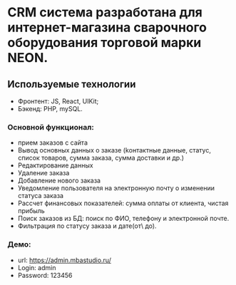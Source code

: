 # CRM система разработана для интернет-магазина сварочного оборудования торговой марки NEON.

## Используемые технологии

+ Фронтент: JS, React, UIKit;
+ Бэкенд: PHP, mySQL.

### Основной функционал:
* прием заказов с сайта
* Вывод основных данных о заказе (kонтактные данные, статус, список товаров, сумма заказа, сумма доставки  и др.)
* Редактирование данных
* Удаление заказа
* Добавление нового заказа 
* Уведомление пользователя на электронную почту о изменении статуса заказа
* Рассчет финансовых показателей: сумма оплаты от клиента, чистая прибыль
* Поиск заказов из БД: поиск по ФИО, телефону и электронной почте.
* Фильтрация по статусу заказа и дате(от\ до).

### Демо:
* url: https://admin.mbastudio.ru/
* Login: admin
* Password: 123456
